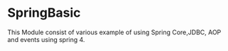 # SpringBasic
This Module consist of various example of using Spring Core,JDBC, AOP and events using spring 4.
